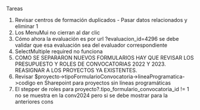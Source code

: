 Tareas

1. Revisar centros de formación duplicados - Pasar datos relacionados y eliminar 1
2. Los MenuMui no cierran al dar clic
3. Cómo ahora la evaluación es por url ?evaluacion_id=4296 se debe validar que esa evaluación sea del evaluador correspondiente
4. SelectMultiple required no funciona
5. COMO SE SEPARARON NUEVOS FORMULARIOS HAY QUE REVISAR LOS PRESUPUESTO Y ROLES DE CONVOCATORIAS 2022 Y 2023. REASIGNAR A LOS PROYECTOS YA EXISTENTES.
6. Revisar $proyecto->tipoFormularioConvocatoria->lineaProgramatica->codigo en Sharepoint para proyectos sin líneas programáticas
7. El stepper de roles para proyecto?.tipo_formulario_convocatoria_id != 1 no se muestra en la conv2024 pero si se debe mostrar para la anteriores cons
